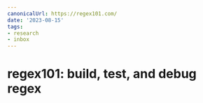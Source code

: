 ```yaml
---
canonicalUrl: https://regex101.com/
date: '2023-08-15'
tags:
- research
- inbox
---
```


# regex101: build, test, and debug regex
